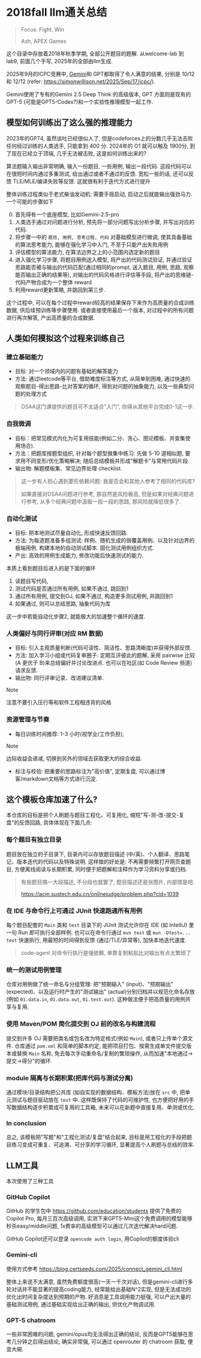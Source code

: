 # 2018fall llm通关总结

> Focus. Fight. Win
>
> Ash, APEX Games

这个目录中存放着2018年秋季学期, 全部公开题目的题解. 从welcome-lab 到 lab9, 前面几个手写, 2025年的全部由llm生成.

2025年9月的ICPC竞赛中, [Gemini](https://deepmind.google/discover/blog/gemini-achieves-gold-level-performance-at-the-international-collegiate-programming-contest-world-finals/)和 GPT都取得了令人满意的结果, 分别是 10/12 和 12/12 (refer: <https://simonwillison.net/2025/Sep/17/icpc/>).

Gemini使用了专有的Gemini 2.5 Deep Think 的高级版本, GPT 方面则是现有的GPT-5 (可能是GPT5-Codex?)和一个实验性推理模型一起工作.

## 模型如何训练出了这么强的推理能力

2023年的GPT4, 虽然谈吐已经很似人了, 但是codeforces上的分数几乎无法击败任何经过训练的人类选手, 只能拿到 400 分. 2024年的 O1 就可以触及 1900分, 到了现在已经立于顶端, 几乎无法被击败, 这是如何训练出来的?

算法题输入输出非常明确, 输入一份题目, 一些用例, 输出一段代码. 这段代码可以在很短时间内通过多重测试, 给出通过或者不通过的反馈. 宽松一些的话, 还可以反馈 TLE/MLE/编译失败等反馈. 这就很有利于迭代方式进行提升

整体训练过程类似于老式柴油发动机: 需要手摇启动, 启动之后就能输出强劲马力. 一个可能的步骤如下

0. 首先得有一个底座模型, 比如Gemini-2.5-pro
1. 人类选手通过对问题进行分析, 预先将一部分问题写出分析步骤, 并写出对应的代码.
2. 将步骤一中的 `题目, 用例, 思考过程, 代码` 对基础模型进行微调, 使其具备基础的算法思考能力, 能够在强化学习中入门, 不至于只能产出失败用例
3. 评估模型的算法能力, 在算法边界之上的小范围内选定新的题目
4. 进入强化学习步骤, 将题目用例送入模型, 将产出的代码测试验证, 并通过验证思路能否被与输出的代码匹配(通过相同的prompt, 送入题目, 用例, 思路, 观察能否输出正确的结果等), 对输出的代码风格进行评估等手段, 将产出的思维链-代码产物合成为一个整体 reward
5. 利用reward更新策略, 并跳回到第三步.

这个过程中, 可以在每个过程中reward较高的结果保存下来作为高质量的合成训练数据, 供后续预训练等步骤使用. 或者直接使用最后一个版本, 对过程中的所有问题进行再次解答, 产出高质量的合成数据.

## 人类如何模拟这个过程来训练自己

### 建立基础能力

+ 目标: 对一个领域内的问题有基础的解答能力
+ 方法: 通过leetcode等平台, 借助难度标注等方式, 从简单到困难, 通过快速的观察题目-得出思路-比对答案的循环, 得到对问题的抽象能力, 以及一些典型问题的处理方式

> DSAA这门课提供的题目可不太适合"入门", 你得从其他平台完成0-1这一步.

### 自我微调

+ 目标：把常见模式内化为可复用技能(例如二分、贪心、图论模板、并查集使用场合).
+ 方法：把题库按题型组织, 针对每个题型做集中练习: 先做 5-10 道相似题, 要求用不同变形/优化策略解决; 随后总结模板并形成"解题卡"与常用代码片段.
+ 输出物: 解题模板集、常见边界处理 checklist.

> 这一步有人担心遇到菱形依赖问题: 我是否会和其他人参考了相同的代码库?
>
> 如果直接对DSAA问题进行参考, 那自然是风险极高, 但是如果对经典问题进行参考, 从多个经典问题中汲取一段一段的思路, 那风险就降低很多了.

### 自动化测试

+ 目标: 把本地测试尽量自动化, 形成快速反馈回路.
+ 方法: 为每道题准备多组测试: 样例、随机生成的弱覆盖用例、以及针对边界的极端用例. 构建本地的自动测试脚本. 固化测试用例组织方式.
+ 产出: 高效的用例生成能力, 修改功能后快速测试的能力.

本质上看到题目后进入的是下面的循环

1. 读题目写代码,
2. 测试代码是否通过所有用例, 如果不通过, 跳回到1
3. 通过所有用例, 提交到OJ, 如果不通过, 构造更多测试用例, 并跳回到1
4. 如果通过, 则可以总结思路, 抽象代码为库

这一步中若能自动化步骤2, 就能极大的加速整个循环的速度.

### 人类偏好与同行评审(对应 RM 数据)

+ 目标: 引入主观质量判断(代码可读性、简洁性、思路清晰度)并获得外部反馈.
+ 方法: 加入学习小组或代码复审圈子: 定期互评彼此的题解, 采用 pairwise 比较(A 更优于 B)来总结偏好并讨论改进点. 也可以在社区(如 Code Review 频道)请求反馈.
+ 输出物: 同行评审记录、改进建议清单.

> [!NOTE]
>
> 注意不要引入压行等和软件工程相违背的风格

### 资源管理与节奏

+ 每日训练时间推荐: 1-3 小时(视学业/工作负担);

> [!NOTE]
>
> 边际收益会递减, 切换到另外的领域去获取更大的综合收益.

+ 标注与校验: 把重要的思路标注为"高价值", 定期复盘, 可以通过博客/markdown文档等方式进行沉淀.

## 这个模板仓库加速了什么?

本仓库的目标是把个人刷题与题目工程化、可复用化, 缩短"写-测-改-提交-复盘"的反馈回路, 具体体现在下面几点:

### 每个题目有独立目录

题目放在独立的子目录下, 目录内可以存放题目描述 (中/英)、个人翻译、思路笔记、版本迭代的代码以及特殊说明. 这样做的好处是: 不再需要频繁打开网页查题目, 方便离线阅读与长期积累, 同时便于把题解和注释作为学习资料分享或归档.

> 有些题目搞一大段描述, 不分段也就罢了, 题目描述还是张图片, 内部恨是吧.
>
> <https://acm.sustech.edu.cn/onlinejudge/problem.php?cid=1039>

### 在 IDE 与命令行上可通过 JUnit 快速跑通所有用例

每个题目配套的 `Main` 类和 `test` 目录下的 JUnit 测试允许你在 IDE (如 IntelliJ) 里一句 Run 即可执行全部样例. 也可以在命令行通过 `mvn test` 或 `mvn -Dtest=... test` 快速执行, 用最短的时间得到反馈 (通过/TLE/异常等), 加快本地迭代速度.

> code-agent 对命令行执行是强依赖, 单靠复制粘贴比对输出有点太繁琐了

### 统一的测试用例管理

仓库对用例做了统一命名与分组管理: 把"预期输入" (input)、"预期输出" (expected)、以及运行时产生的"测试输出" (actual)分别归档并以规范化命名存放 (例如 `01.data.in`, `01.data.out`, `01.test.out`). 这种做法便于把高质量的用例共享与复用.

### 使用 Maven/POM 简化提交到 OJ 前的改名与构建流程

提交到许多 OJ 需要把类名或包名改为特定格式(例如 `Main`), 或者只上传单个源文件. 仓库通过 `pom.xml` 和简单的脚本约定, 能把项目打包、按需生成单文件提交版本或替换 `Main` 名称, 免去每次手动重命名/复制的繁琐操作, 从而加速"本地通过->提交->得分"的循环.

### module 隔离与长期积累(把库代码与测试分离)

通过模块/目录结构把公共库 (如自实现的数据结构、模板方法)放在 `src` 中, 把单元测试与题目驱动放在 `test` 中. 这样既保持了代码的可维护性, 也方便把好用的手写数据结构逐步积累成可复用的工具箱, 未来可以在新题中直接复用、单测或优化.

### In conclusion

总之, 该模板把"写题"和"工程化测试/复盘"结合起来, 目标是用工程化的手段把题目练习变成可重复、可追溯、可分享的学习循环, 显著提高个人刷题与总结的效率.

## LLM工具

本次使用了三种工具

### GitHub Copilot

GitHub 的学生包中 <https://github.com/education/students> 提供了免费的 Copilot Pro, 每月三百次高级调用, 实测下来GPT5-Mini这个免费调用的模型能够秒杀easy/middle问题, 1x费率的高级模型可以通过几次迭代解决hard问题.

GitHub Copilot还可以登录 `opencode auth login`, 用Copilot的额度体验cli

### Gemini-cli

使用方式参考 <https://blog.certseeds.com/2025/connect_gemini_cli.html>

整体上来说不太满意, 虽然免费额度很高(一天一千次对话), 但是gemini-cli进行多轮对话并不能显著的提高coding能力, 经常能给出基础N^2实现, 但是无法成功的优化出时间复杂度达到预期的产物. 好消息是工具调用能力挺强, 可以产出大量的基础测试用例, 通过基础实现给出正确的输出, 供优化产物调试用.

### GPT-5 chatroom

一些非常困难的问题, gemini/opus均无法得出正确的结论, 反而是GPT5能够在思考几分钟之后得出结论, 确实非常强, 可以通过 openrouter 的 chatroom 获取, 便宜大碗.